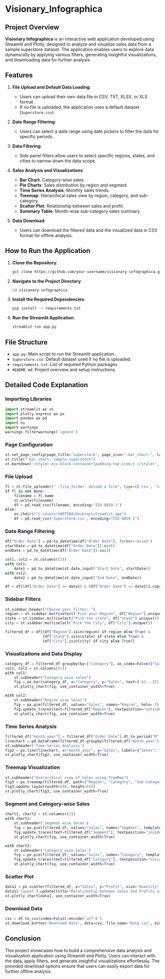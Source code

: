 # Visionary_Infographica

## Project Overview

**Visionary Infographica** is an interactive web application developed using Streamlit and Plotly, designed to analyze and visualize sales data from a sample superstore dataset. The application enables users to explore data dynamically by applying various filters, generating insightful visualizations, and downloading data for further analysis.

## Features

1. **File Upload and Default Data Loading**:
    - Users can upload their own data file in CSV, TXT, XLSX, or XLS format.
    - If no file is uploaded, the application uses a default dataset (`Superstore.csv`).

2. **Date Range Filtering**:
    - Users can select a date range using date pickers to filter the data for specific periods.

3. **Data Filtering**:
    - Side panel filters allow users to select specific regions, states, and cities to narrow down the data scope.

4. **Sales Analysis and Visualizations**:
    - **Bar Chart**: Category-wise sales.
    - **Pie Charts**: Sales distribution by region and segment.
    - **Time Series Analysis**: Monthly sales trends.
    - **Treemap**: Hierarchical sales view by region, category, and sub-category.
    - **Scatter Plot**: Relationship between sales and profit.
    - **Summary Table**: Month-wise sub-category sales summary.

5. **Data Download**:
    - Users can download the filtered data and the visualized data in CSV format for offline analysis.

## How to Run the Application

1. **Clone the Repository**:
    ```bash
    git clone https://github.com/your-username/visionary-infographica.git
    ```

2. **Navigate to the Project Directory**:
    ```bash
    cd visionary-infographica
    ```

3. **Install the Required Dependencies**:
    ```bash
    pip install -r requirements.txt
    ```

4. **Run the Streamlit Application**:
    ```bash
    streamlit run app.py
    ```

## File Structure

- `app.py`: Main script to run the Streamlit application.
- `Superstore.csv`: Default dataset used if no file is uploaded.
- `requirements.txt`: List of required Python packages.
- `README.md`: Project overview and setup instructions.

## Detailed Code Explanation

### Importing Libraries
```python
import streamlit as st
import plotly.express as px
import pandas as pd
import os
import warnings
warnings.filterwarnings('ignore')
```

### Page Configuration
```python
st.set_page_config(page_title="superstore", page_icon=":bar_chart:", layout='wide')
st.title(":bar_chart: sample superstore")
st.markdown('<style> div.block-container{padding-top:1rem;} </style>', unsafe_allow_html=True)
```

### File Upload
```python
fl = st.file_uploader(" :file_folder: Upload a file", type=(['csv', 'txt', 'xlsx', 'xls']))
if fl is not None:
    filename = fl.name
    st.write(filename)
    df = pd.read_csv(filename, encoding="ISO-8859-1")
else:
    os.chdir(r"C:\Users\VARTIKA\Desktop\streamlit_app")
    df = pd.read_csv('Superstore.csv', encoding="ISO-8859-1")
```

### Date Range Filtering
```python
df["Order Date"] = pd.to_datetime(df["Order Date"], format='mixed')
startDate = pd.to_datetime(df["Order Date"]).min()
endDate = pd.to_datetime(df["Order Date"]).max()

col1, col2 = st.columns((2))
with col1:
    date1 = pd.to_datetime(st.date_input("Start Date", startDate))
with col2:
    date2 = pd.to_datetime(st.date_input("End Date", endDate))

df = df[(df["Order Date"] >= date1) & (df["Order Date"] <= date2)].copy()
```

### Sidebar Filters
```python
st.sidebar.header("Choose your filter: ")
region = st.sidebar.multiselect("Pick your Region", df["Region"].unique())
state = st.sidebar.multiselect("Pick the state", df["State"].unique())
city = st.sidebar.multiselect("Pick the City", df["City"].unique())

filtered_df = df[(df["Region"].isin(region) if region else True) & 
                 (df["State"].isin(state) if state else True) & 
                 (df["City"].isin(city) if city else True)]
```

### Visualizations and Data Display
```python
category_df = filtered_df.groupby(by=["Category"], as_index=False)["Sales"].sum()
col1, col2 = st.columns((2))
with col1:
    st.subheader("Category wise sales")
    fig = px.bar(category_df, x="Category", y="Sales", text=['${:,.2f}'.format(x) for x in category_df["Sales"]], template="seaborn")
    st.plotly_chart(fig, use_container_width=True)

with col2:
    st.subheader("Region wise Sales")
    fig = px.pie(filtered_df, values="Sales", names="Region", hole=.5)
    fig.update_traces(text=filtered_df["Region"], textposition="outside")
    st.plotly_chart(fig, use_container_width=True)
```

### Time Series Analysis
```python
filtered_df["month_year"] = filtered_df["Order Date"].dt.to_period("M")
linechart = pd.DataFrame(filtered_df.groupby(filtered_df["month_year"].dt.strftime("%Y : %b"))["Sales"].sum()).reset_index()
st.subheader('Time Series Analysis')
fig2 = px.line(linechart, x="month_year", y="Sales", labels={"Sales": "Amount"}, height=500, width=1000, template="gridon")
st.plotly_chart(fig2, use_container_width=True)
```

### Treemap Visualization
```python
st.subheader("Hierarchical view of Sales using TreeMap")
fig3 = px.treemap(filtered_df, path=["Region", "Category", "Sub-Category"], values="Sales", hover_data=["Sales"], color="Sub-Category")
fig3.update_layout(width=800, height=650)
st.plotly_chart(fig3, use_container_width=True)
```

### Segment and Category-wise Sales
```python
chart1, chart2 = st.columns((2))
with chart1:
    st.subheader('Segment wise Sales')
    fig = px.pie(filtered_df, values="Sales", names="Segment", template="plotly_dark")
    fig.update_traces(text=filtered_df["Segment"], textposition="inside")
    st.plotly_chart(fig, use_container_width=True)

with chart2:
    st.subheader('Category wise Sales')
    fig = px.pie(filtered_df, values="Sales", names="Category", template="gridon")
    fig.update_traces(text=filtered_df["Category"], textposition="inside")
    st.plotly_chart(fig, use_container_width=True)
```

### Scatter Plot
```python
data1 = px.scatter(filtered_df, x="Sales", y="Profit", size="Quantity")
data1['layout'].update(title="Relationship between Sales and Profits using Scatter Plot.", titlefont=dict(size=20), xaxis=dict(title="Sales", titlefont=dict(size=19)), yaxis=dict(title="Profit", titlefont=dict(size=19)))
st.plotly_chart(data1, use_container_width=True)
```

### Download Data
```python
csv = df.to_csv(index=False).encode('utf-8')
st.download_button('Download Data', data=csv, file_name="Data.csv", mime="text/csv")
```

## Conclusion

This project showcases how to build a comprehensive data analysis and visualization application using Streamlit and Plotly. Users can interact with the data, apply filters, and generate insightful visualizations effortlessly. The provided download options ensure that users can easily export data for further offline analysis.
